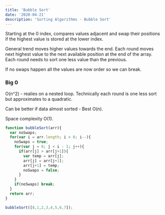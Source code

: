 ```yaml
---
title: 'Bubble Sort'
date: '2020-04-21'
description: 'Sorting Algorithms - Bubble Sort'
---
```


Starting at the 0 index, compares values adjacent and swap their positions if the highest value is stored at the lower index. 

General trend moves higher values towards the end. Each round moves next highest value to the next available position at the end of the array. Each round needs to sort one less value than the previous.

If no swaps happen all the values are now order so we can break. 

### Big 0

O(n^2) - realies on a nested loop. Technically each round is one less sort but approximates to a quadratic.

Can be better if data almost sorted - Best O(n).

Space complexity O(1).

```js
function bubbleSort(arr){
  var noSwaps;
  for(var i = arr.length; i > 0; i--){
    noSwaps = true;
    for(var j = 0; j < i - 1; j++){
      if(arr[j] > arr[j+1]){
        var temp = arr[j];
        arr[j] = arr[j+1];
        arr[j+1] = temp;
        noSwaps = false;         
      }
    }
    if(noSwaps) break;
  }
  return arr;
}

bubbleSort([8,1,2,3,4,5,6,7]);
```

